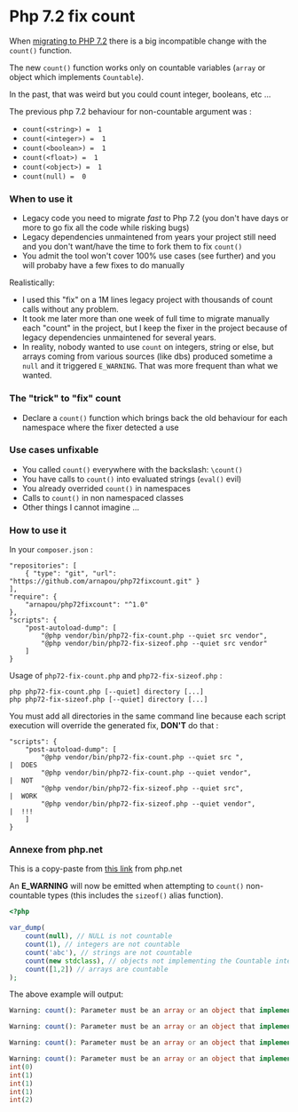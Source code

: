 Php 7.2 fix count
================

When [migrating to PHP 7.2](http://php.net/manual/en/migration72.php) there is a big incompatible change with the `count()` function.

The new `count()` function works only on countable variables (`array` or object which implements `Countable`).

In the past, that was weird but you could count integer, booleans, etc ... 

The previous php 7.2 behaviour for non-countable argument was :
* `count(<string>) =  1`
* `count(<integer>) =  1`
* `count(<boolean>) =  1`
* `count(<float>) =  1`
* `count(<object>) =  1`
* `count(null) =  0`


### When to use it

* Legacy code you need to migrate *fast* to Php 7.2 (you don't have days or more to go fix all the code while risking bugs)
* Legacy dependencies unmaintened from years your project still need and you don't want/have the time to fork them to fix `count()`
* You admit the tool won't cover 100% use cases (see further) and you will probaby have a few fixes to do manually

Realistically:
 
 * I used this "fix" on a 1M lines legacy project with thousands of count calls without any problem.
 * It took me later more than one week of full time to migrate manually each "count" in the project, but I keep 
   the fixer in the project because of legacy dependencies unmaintened for several years.
 * In reality, nobody wanted to use `count` on integers, string or else, but arrays coming from various sources 
   (like dbs) produced sometime a `null` and it triggered `E_WARNING`. That was more frequent than what we wanted.


### The "trick" to "fix" count

* Declare a `count()` function which brings back the old behaviour for each namespace where the fixer detected a use


### Use cases unfixable 

* You called `count()` everywhere with the backslash: `\count()`
* You have calls to `count()` into evaluated strings (`eval()` evil)
* You already overrided `count()`  in namespaces
* Calls to `count()` in non namespaced classes
* Other things I cannot imagine ...


### How to use it

In your `composer.json` :

    "repositories": [
        { "type": "git", "url": "https://github.com/arnapou/php72fixcount.git" }
    ],
    "require": {
        "arnapou/php72fixcount": "^1.0"
    },
    "scripts": {
        "post-autoload-dump": [
            "@php vendor/bin/php72-fix-count.php --quiet src vendor",
            "@php vendor/bin/php72-fix-sizeof.php --quiet src vendor"
        ]
    }

Usage of `php72-fix-count.php` and `php72-fix-sizeof.php` :

    php php72-fix-count.php [--quiet] directory [...]
    php php72-fix-sizeof.php [--quiet] directory [...]

You must add all directories in the same command line because each script execution will override the generated fix, **DON'T** do that :

    "scripts": {
        "post-autoload-dump": [
            "@php vendor/bin/php72-fix-count.php --quiet src ",             |  DOES
            "@php vendor/bin/php72-fix-count.php --quiet vendor",           |  NOT 
            "@php vendor/bin/php72-fix-sizeof.php --quiet src",             |  WORK
            "@php vendor/bin/php72-fix-sizeof.php --quiet vendor",          |  !!!
        ]
    }



### Annexe from php.net

This is a copy-paste from [this link](http://php.net/manual/en/migration72.incompatible.php) from php.net

An **E_WARNING** will now be emitted when attempting to `count()` non-countable types (this includes the `sizeof()` alias function). 

```php
<?php

var_dump(
    count(null), // NULL is not countable
    count(1), // integers are not countable
    count('abc'), // strings are not countable
    count(new stdclass), // objects not implementing the Countable interface are not countable
    count([1,2]) // arrays are countable
);
```

The above example will output:
```php
Warning: count(): Parameter must be an array or an object that implements Countable in %s on line %d

Warning: count(): Parameter must be an array or an object that implements Countable in %s on line %d

Warning: count(): Parameter must be an array or an object that implements Countable in %s on line %d

Warning: count(): Parameter must be an array or an object that implements Countable in %s on line %d
int(0)
int(1)
int(1)
int(1)
int(2)
```

